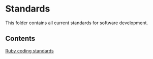 # Standards

This folder contains all current standards for software development.

## Contents

[Ruby coding standards](ruby-coding-standards.md)
